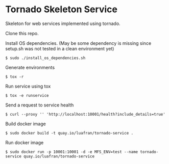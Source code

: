 # Tornado Skeleton Service

Skeleton for web services implemented using tornado.

Clone this repo.

Install OS dependencies.
(May be some dependency is missing since setup.sh was not tested in a clean environment yet)

```shell
$ sudo ./install_os_dependencies.sh
`````

Generate environments

```shell
$ tox -r
`````

Run service using tox

```shell
$ tox -e runservice
```````````

Send a request to service health

```shell
$ curl --proxy '' 'http://localhost:10001/health?include_details=true' 
```````````

Build docker image

```shell
$ sudo docker build -t quay.io/luafran/tornado-service . 
```````````

Run docker image

```shell
$ sudo docker run -p 10001:10001 -d -e MFS_ENV=test --name tornado-service quay.io/luafran/tornado-service
```````````

